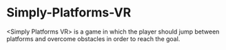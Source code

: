 # Simply-Platforms-VR
&lt;Simply Platforms VR> is a game in which the player should jump between platforms and overcome obstacles in order to reach the goal.
